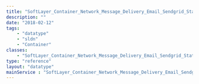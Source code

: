 ```yaml
---
title: "SoftLayer_Container_Network_Message_Delivery_Email_Sendgrid_Statistics_Graph"
description: ""
date: "2018-02-12"
tags:
    - "datatype"
    - "sldn"
    - "Container"
classes:
    - "SoftLayer_Container_Network_Message_Delivery_Email_Sendgrid_Statistics_Graph"
type: "reference"
layout: "datatype"
mainService : "SoftLayer_Container_Network_Message_Delivery_Email_Sendgrid_Statistics_Graph"
---
```

